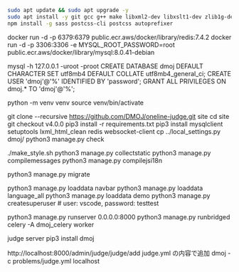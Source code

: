 ```sh
sudo apt update && sudo apt upgrade -y
sudo apt install -y git gcc g++ make libxml2-dev libxslt1-dev zlib1g-dev gettext curl libmysqlclient-dev mysql-client redis-tools libseccomp-dev
npm install -g sass postcss-cli postcss autoprefixer
```


docker run -d -p 6379:6379 public.ecr.aws/docker/library/redis:7.4.2
docker run -d -p 3306:3306 -e MYSQL_ROOT_PASSWORD=root public.ecr.aws/docker/library/mysql:8.0.41-debian


mysql -h 127.0.0.1 -uroot -proot
CREATE DATABASE dmoj DEFAULT CHARACTER SET utf8mb4 DEFAULT COLLATE utf8mb4_general_ci;
CREATE USER 'dmoj'@'%' IDENTIFIED BY 'password';
GRANT ALL PRIVILEGES ON dmoj.* TO 'dmoj'@'%';


python -m venv venv
source venv/bin/activate

git clone --recursive https://github.com/DMOJ/oneline-judge.git site
cd site
git checkout v4.0.0
pip3 install -r requirements.txt
pip3 install mysqlclient setuptools lxml_html_clean redis websocket-client
cp ../local_settings.py dmoj/
python3 manage.py check

./make_style.sh
python3 manage.py collectstatic
python3 manage.py compilemessages
python3 manage.py compilejsi18n

python3 manage.py migrate

python3 manage.py loaddata navbar
python3 manage.py loaddata language_all
python3 manage.py loaddata demo
python3 manage.py createsuperuser # user: vscode, password: testtest


python3 manage.py runserver 0.0.0.0:8000
python3 manage.py runbridged
celery -A dmoj_celery worker



judge server
pip3 install dmoj


http://localhost:8000/admin/judge/judge/add
judge.yml の内容で追加
dmoj -c problems/judge.yml localhost
